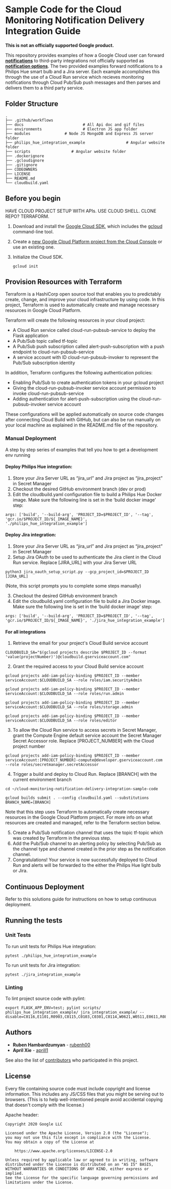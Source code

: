 # Sample Code for the Cloud Monitoring Notification Delivery Integration Guide

**This is not an officially supported Google product.**

This repository provides examples of how a Google Cloud user can forward **[notifications](https://cloud.google.com/monitoring/alerts#how_does_alerting_work)** to third-party integrations not officially supported as **[notification options](https://cloud.google.com/monitoring/support/notification-options)**. The two provided examples forward notifications to a Philips Hue smart bulb and a Jira server. Each example accomplishes this through the use of a Cloud Run service which recieves monitoring notifications through Cloud Pub/Sub push messages and then parses and delivers them to a third party service.

## Folder Structure

    .
    ├── .github/workflows
    ├── docs                          # All Api doc and gif files
    ├── environments                  # Electron JS app folder
    ├── modules               # Node JS MongoDB and Express JS server folder
    ├── philips_hue_integration_example                  # Angular website folder
    ├── scripts                  # Angular website folder
    ├── .dockerignore
    ├── .gcloudignore
    ├── .gitignore
    ├── CODEOWNERS
    ├── LICENSE
    ├── README.md
    └── cloudbuild.yaml

## Before you begin

HAVE CLOUD PROJECT SETUP WITH APIs. USE CLOUD SHELL. CLONE REPO? TERRAFORM.

1.  Download and install the [Google Cloud
    SDK](https://cloud.google.com/sdk/docs/), which includes the
    [gcloud](https://cloud.google.com/sdk/gcloud/) command-line tool.

1.  Create a [new Google Cloud Platform project from the Cloud
    Console](https://console.cloud.google.com/project) or use an existing one.

1.  Initialize the Cloud SDK.

        gcloud init

## Provision Resources with Terraform

Terraform is a HashiCorp open source tool that enables you to predictably create, change, and improve your cloud infrastructure by using code. In this project, Terraform is used to automatically create and manage necessary resources in Google Cloud Platform.

Terraform will create the following resources in your cloud project:
* A Cloud Run service called cloud-run-pubsub-service to deploy the Flask application
* A Pub/Sub topic called tf-topic
* A Pub/Sub push subscription called alert-push-subscription with a push endpoint to cloud-run-pubsub-service
* A service account with ID cloud-run-pubsub-invoker to represent the Pub/Sub subscription identity

In addition, Terraform configures the following authentication policies:
* Enabling Pub/Sub to create authentication tokens in your gcloud project
* Giving the cloud-run-pubsub-invoker service account permission to invoke cloud-run-pubsub-service
* Adding authentication for alert-push-subscription using the cloud-run-pubsub-invoker service account

These configurations will be applied automatically on source code changes after connecting Cloud Build with GitHub, but can also be run manually on your local machine as explained in the README.md file of the repository.




### Manual Deployment

A step by step series of examples that tell you how to get a development env running

#### Deploy Philips Hue integration:
1. Store your Jira Server URL as “jira_url” and Jira project as “jira_project” in Secret Manager
2. Checkout the desired GitHub environment branch (dev or prod)
4. Edit the cloudbuild.yaml configuration file to build a Philips Hue Docker image. Make sure the following line is set in the ‘build docker image’ step:

```
args: ['build', '--build-arg', 'PROJECT_ID=$PROJECT_ID', '--tag', 'gcr.io/$PROJECT_ID/${_IMAGE_NAME}', './philips_hue_integration_example']
```

#### Deploy Jira integration:
1. Store your Jira Server URL as “jira_url” and Jira project as “jira_project” in Secret Manager
2. Setup Jira OAuth to be used to authenticate the Jira client in the Cloud Run service. Replace [JIRA_URL] with your Jira Server URL

```
python3 jira_oauth_setup_script.py --gcp_project_id=$PROJECT_ID [JIRA_URL]
```

(Note, this script prompts you to complete some steps manually)

3. Checkout the desired GitHub environment branch
4. Edit the cloudbuild.yaml configuration file to build a Jira Docker image. Make sure the following line is set in the ‘build docker image’ step:

```
args: ['build', '--build-arg', 'PROJECT_ID=$PROJECT_ID', '--tag', 'gcr.io/$PROJECT_ID/${_IMAGE_NAME}', './jira_hue_integration_example']
```

#### For all integrations

1. Retrieve the email for your project's Cloud Build service account

```
CLOUDBUILD_SA="$(gcloud projects describe $PROJECT_ID --format 'value(projectNumber)')@cloudbuild.gserviceaccount.com"
```

2. Grant the required access to your Cloud Build service account

```
gcloud projects add-iam-policy-binding $PROJECT_ID --member serviceAccount:$CLOUDBUILD_SA --role roles/iam.securityAdmin

gcloud projects add-iam-policy-binding $PROJECT_ID --member serviceAccount:$CLOUDBUILD_SA --role roles/run.admin

gcloud projects add-iam-policy-binding $PROJECT_ID --member serviceAccount:$CLOUDBUILD_SA --role roles/storage.admin

gcloud projects add-iam-policy-binding $PROJECT_ID --member serviceAccount:$CLOUDBUILD_SA --role roles/editor
```

3. To allow the Cloud Run service to access secrets in Secret Manager, grant the Compute Engine default service account the Secret Manager Secret Accessor role. Replace [PROJECT_NUMBER] with the Cloud project number

```
gcloud projects add-iam-policy-binding $PROJECT_ID --member serviceAccount:[PROJECT_NUMBER]-compute@developer.gserviceaccount.com --role roles/secretmanager.secretAccessor
```

4. Trigger a build and deploy to Cloud Run. Replace [BRANCH] with the current environment branch

```
cd ~/cloud-monitoring-notification-delivery-integration-sample-code

gcloud builds submit . --config cloudbuild.yaml --substitutions BRANCH_NAME=[BRANCH]
```

Note that this step uses Terraform to automatically create necessary resources in the Google Cloud Platform project. For more info on what resources are created and managed, refer to the Terraform section below.

5. Create a Pub/Sub notification channel that uses the topic tf-topic which was created by Terraform in the previous step.
6. Add the Pub/Sub channel to an alerting policy by selecting Pub/Sub as the channel type and channel created in the prior step as the notification channel.
7. Congratulations! Your service is now successfully deployed to Cloud Run and alerts will be forwarded to the either the Philips Hue light bulb or Jira.




## Continuous Deployment

Refer to this solutions guide for instructions on how to setup continuous deployment.

## Running the tests

### Unit Tests

To run unit tests for Philips Hue integration:

```
pytest ./philips_hue_integration_example
```

To run unit tests for Jira integration:

```
pytest ./jira_integration_example
```


### Linting

To lint project source code with pylint:

```
export FLASK_APP_ENV=test; pylint scripts/ philips_hue_integration_example/ jira_integration_example/ --disable=C0116,E1101,R0903,C0115,C0103,C0301,C0114,W0621,W0511,E0611,R0801,R0914,R0915
```



## Authors

* **Ruben Hambardzumyan** - [rubenh00](https://github.com/rubenh00)
* **April Xie** - [aprill1](https://github.com/aprill1)

See also the list of [contributors](https://github.com/googleinterns/cloud-monitoring-notification-delivery-integration-sample-code/contributors) who participated in this project.

## License

Every file containing source code must include copyright and license
information. This includes any JS/CSS files that you might be serving out to
browsers. (This is to help well-intentioned people avoid accidental copying that
doesn't comply with the license.)

Apache header:

    Copyright 2020 Google LLC

    Licensed under the Apache License, Version 2.0 (the "License");
    you may not use this file except in compliance with the License.
    You may obtain a copy of the License at

        https://www.apache.org/licenses/LICENSE-2.0

    Unless required by applicable law or agreed to in writing, software
    distributed under the License is distributed on an "AS IS" BASIS,
    WITHOUT WARRANTIES OR CONDITIONS OF ANY KIND, either express or implied.
    See the License for the specific language governing permissions and
    limitations under the License.
